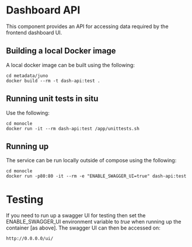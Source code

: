 # Dashboard API
This component provides an API for accessing data required by the frontend dashboard UI.

## Building a local Docker image
A local docker image can be built using the following:
```
cd metadata/juno
docker build --rm -t dash-api:test .
```

## Running unit tests in situ
Use the following:
```
cd monocle
docker run -it --rm dash-api:test /app/unittests.sh
```

## Running up
The service can be run locally outside of compose using the following:
```
cd monocle
docker run -p80:80 -it --rm -e "ENABLE_SWAGGER_UI=true" dash-api:test
```

# Testing
If you need to run up a swagger UI for testing then set the ENABLE_SWAGGER_UI environment variable to *true* when running up the container [as above].
The swagger UI can then be accessed on:
```
http://0.0.0.0/ui/
```
